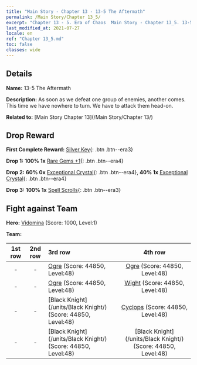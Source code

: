 ```yaml
---
title: "Main Story - Chapter 13 - 13-5 The Aftermath"
permalink: /Main Story/Chapter 13_5/
excerpt: "Chapter 13 - 5. Era of Chaos  Main Story - Chapter 13_5. 13-5 The Aftermath"
last_modified_at: 2021-07-27
locale: en
ref: "Chapter 13_5.md"
toc: false
classes: wide
---
```


## Details

 **Name:** 13-5 The Aftermath

 **Description:** As soon as we defeat one group of enemies, another comes. This time we have nowhere to turn. We have to attack them head-on.

 **Related to:** [Main Story Chapter 13](/Main Story/Chapter 13/)

## Drop Reward

 **First Complete Reward:** [Silver Key](/Items/con_693/){: .btn .btn--era3}

 **Drop 1:** **100% 1x** [Rare Gems +1](/Items/mat_44/){: .btn .btn--era4}

 **Drop 2:** **60% 0x** [Exceptional Crystal](/Items/mat_38/){: .btn .btn--era4}, **40% 1x** [Exceptional Crystal](/Items/mat_38/){: .btn .btn--era4}

 **Drop 3:** **100% 1x** [Spell Scrolls](/Items/con_694/){: .btn .btn--era3}


## Fight against Team
 **Hero:** [Vidomina](/heroes/Vidomina/) (Score: 1000, Level:1)

 **Team:**


  | 1st row | 2nd row | 3rd row | 4th row |
  |:----:|:----:|:----|:----:|
  | - | - | [Ogre](/units/Ogre/) (Score: 44850, Level:48)  | [Ogre](/units/Ogre/) (Score: 44850, Level:48)  |
  | - | - | [Ogre](/units/Ogre/) (Score: 44850, Level:48)  | [Wight](/units/Wight/) (Score: 44850, Level:48)  |
  | - | - | [Black Knight](/units/Black Knight/) (Score: 44850, Level:48)  | [Cyclops](/units/Cyclops/) (Score: 44850, Level:48)  |
  | - | - | [Black Knight](/units/Black Knight/) (Score: 44850, Level:48)  | [Black Knight](/units/Black Knight/) (Score: 44850, Level:48)  |


